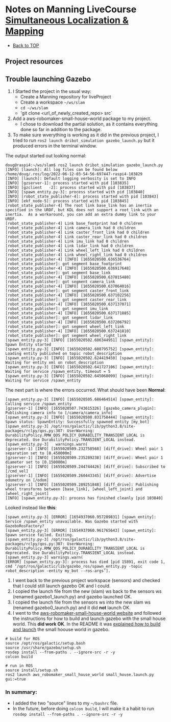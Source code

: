 # Notes on Manning LiveCourse [Simultaneous Localization & Mapping](https://liveproject.manning.com/module/858_1_1/simultaneous-localization-and-mapping/introduction/animated-intro?)

* [Back to TOP](https://github.com/dblanding/ROS2_live_course)

## Project resources

## Trouble launching Gazebo
1. I Started the project in the usual way:
    * Create a Manning repository for liveProject
    * Create a workspace `~/ws/slam`
    * `cd ~/ws/slam`
    * 'git clone <url_of_newly_created_repo> src`
2. Add a aws-robomaker-small-house-world package to my project.
    * I chose to download the partial solution, as it contains everything done so far in addition to the package.
3. To make sure wverything is working as it did in the previous project, I tried to run `ros2 launch dribot_simulation gazebo_launch.py` but it produced errors in the terminal window.

The output started out looking normal:
```
doug@raspi4:~/ws/slam$ ros2 launch dribot_simulation gazebo_launch.py
[INFO] [launch]: All log files can be found below /home/doug/.ros/log/2022-06-12-03-54-56-697447-raspi4-103829
[INFO] [launch]: Default logging verbosity is set to INFO
[INFO] [gzserver-1]: process started with pid [103835]
[INFO] [gzclient   -2]: process started with pid [103837]
[INFO] [spawn_entity.py-3]: process started with pid [103840]
[INFO] [robot_state_publisher-4]: process started with pid [103843]
[INFO] [ekf_node-5]: process started with pid [103845]
[robot_state_publisher-4] The root link base_link has an inertia specified in the URDF, but KDL does not support a root link with an inertia.  As a workaround, you can add an extra dummy link to your URDF.
[robot_state_publisher-4] Link base_footprint had 0 children
[robot_state_publisher-4] Link camera_link had 0 children
[robot_state_publisher-4] Link caster_front_link had 0 children
[robot_state_publisher-4] Link caster_rear_link had 0 children
[robot_state_publisher-4] Link imu_link had 0 children
[robot_state_publisher-4] Link lidar_link had 0 children
[robot_state_publisher-4] Link wheel_left_link had 0 children
[robot_state_publisher-4] Link wheel_right_link had 0 children
[robot_state_publisher-4] [INFO] [1655020500.636536764] [robot_state_publisher]: got segment base_footprint
[robot_state_publisher-4] [INFO] [1655020500.636917648] [robot_state_publisher]: got segment base_link
[robot_state_publisher-4] [INFO] [1655020500.637015480] [robot_state_publisher]: got segment camera_link
[robot_state_publisher-4] [INFO] [1655020500.637064016] [robot_state_publisher]: got segment caster_front_link
[robot_state_publisher-4] [INFO] [1655020500.637102256] [robot_state_publisher]: got segment caster_rear_link
[robot_state_publisher-4] [INFO] [1655020500.637137071] [robot_state_publisher]: got segment imu_link
[robot_state_publisher-4] [INFO] [1655020500.637171885] [robot_state_publisher]: got segment lidar_link
[robot_state_publisher-4] [INFO] [1655020500.637206792] [robot_state_publisher]: got segment wheel_left_link
[robot_state_publisher-4] [INFO] [1655020500.637241810] [robot_state_publisher]: got segment wheel_right_link
[spawn_entity.py-3] [INFO] [1655020502.606344951] [spawn_entity]: Spawn Entity started
[spawn_entity.py-3] [INFO] [1655020502.608795752] [spawn_entity]: Loading entity published on topic robot_description
[spawn_entity.py-3] [INFO] [1655020502.624419450] [spawn_entity]: Waiting for entity xml on robot_description
[spawn_entity.py-3] [INFO] [1655020502.641727106] [spawn_entity]: Waiting for service /spawn_entity, timeout = 5
[spawn_entity.py-3] [INFO] [1655020502.645068099] [spawn_entity]: Waiting for service /spawn_entity
```
The next part is where the errors occurred. What should have been **Normal**:
```
[spawn_entity.py-3] [INFO] [1655020505.686464514] [spawn_entity]: Calling service /spawn_entity
[gzserver-1] [INFO] [1655020507.743615326] [gazebo_camera_plugin]: Publishing camera info to [/camera/camera_info]
[spawn_entity.py-3] [INFO] [1655020508.831758444] [spawn_entity]: Spawn status: SpawnEntity: Successfully spawned entity [my_bot]
[spawn_entity.py-3] /opt/ros/galactic/lib/python3.8/site-packages/rclpy/qos.py:307: UserWarning: DurabilityPolicy.RMW_QOS_POLICY_DURABILITY_TRANSIENT_LOCAL is deprecated. Use DurabilityPolicy.TRANSIENT_LOCAL instead.
[spawn_entity.py-3]   warnings.warn(
[gzserver-1] [INFO] [1655020509.232758568] [diff_drive]: Wheel pair 1 separation set to [0.450000m]
[gzserver-1] [INFO] [1655020509.235289238] [diff_drive]: Wheel pair 1 diameter set to [0.150000m]
[gzserver-1] [INFO] [1655020509.244744426] [diff_drive]: Subscribed to [/cmd_vel]
[gzserver-1] [INFO] [1655020509.260443345] [diff_drive]: Advertise odometry on [/odom]
[gzserver-1] [INFO] [1655020509.289251848] [diff_drive]: Publishing wheel transforms between [base_link], [wheel_left_joint] and [wheel_right_joint]
[INFO] [spawn_entity.py-3]: process has finished cleanly [pid 103840]
```
Looked instead like **this**:
```
[spawn_entity.py-3] [ERROR] [1654937060.957289831] [spawn_entity]: Service /spawn_entity unavailable. Was Gazebo started with GazeboRosFactory?
[spawn_entity.py-3] [ERROR] [1654937060.961765643] [spawn_entity]: Spawn service failed. Exiting.
[spawn_entity.py-3] /opt/ros/galactic/lib/python3.8/site-packages/rclpy/qos.py:307: UserWarning: DurabilityPolicy.RMW_QOS_POLICY_DURABILITY_TRANSIENT_LOCAL is deprecated. Use DurabilityPolicy.TRANSIENT_LOCAL instead.
[spawn_entity.py-3] warnings.warn(
[ERROR] [spawn_entity.py-3]: process has died [pid 15891, exit code 1, cmd ‘/opt/ros/galactic/lib/gazebo_ros/spawn_entity.py -topic robot_description -entity my_bot --ros-args’].
```
1. I went back to the previous project workspace (sensors) and checked that I could still launch gazebo OK and I could.
2. I copied the launch file from the new (slam) ws back to the sensors ws (renamed gazebo1_launch.py) and gazebo launched OK.
3. I copied the launch file from the sensors ws into the new slam ws (renamed gazebo0_launch.py) and it did **not** launch OK.
4. I went to the [aws-robomaker-small-house-world website](https://github.com/aws-robotics/aws-robomaker-small-house-world/tree/ros2) and followed the instructions for how to build and launch gazebo with the small house world. This **did work OK**. In the README it was [explained how to build and launch](https://github.com/aws-robotics/aws-robomaker-small-house-world/tree/ros2#ros-launch-with-gazebo-viewer-without-a-robot) the small hoouse world in gazebo.
```
# build for ROS
source /opt/ros/galactic/setup.bash
source /usr/share/gazebo/setup.sh
rosdep install --from-paths . --ignore-src -r -y
colcon build

# run in ROS
source install/setup.sh
ros2 launch aws_robomaker_small_house_world small_house.launch.py gui:=true
```
### In summary:
* I added the two "source" lines to my `~/bashrc` file.
* In the future, before doing `colcon build`, I will make it a habit to run `rosdep install --from-paths . --ignore-src -r -y`

